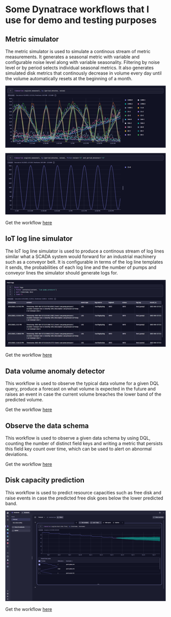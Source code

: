 # Some Dynatrace workflows that I use for demo and testing purposes

## Metric simulator

The metric simulator is used to simulate a continous stream of metric measurements. It generates a seasonal metric with variable and configurable noise level along with variable seasonality.
Filtering by noise level or by period selects individual seasonal metrics.
It also generates simulated disk metrics that continously decrease in volume every day until the volume automatically resets at the beginning of a month.

![seasonal metric](./metric_simulator/metrics_noise.png "Seasonal metrics with noise levels")

![seasonal metric](./metric_simulator/metric_filtered.png "Seasonal metrics filtered")

Get the workflow [here](./metric_simulator/) 

## IoT log line simulator

The IoT log line simulator is used to produce a continous stream of log lines similar what a SCADA system would forward for an industrial machinery such as 
a conveyor belt.
It is configurable in terms of the log line templates it sends, the probabilities of each log line and the number of pumps and conveyor lines the simulator should generate logs for.

![IoT log lines](./iot_log_simulator/iot_log_lines.png "IoT log lines")

Get the workflow [here](./iot_log_simulator/) 

## Data volume anomaly detector

This workflow is used to observe the typical data volume for a given DQL query, produce a forecast on what volume is expected in the future and raises an event in case the current volume breaches the lower band of the predicted volume.

Get the workflow [here](./data_volume_anomaly_detection/) 

## Observe the data schema

This workflow is used to observe a given data schema by using DQL, counting the number of distinct field keys and writing a metric that persists this field key count over time, which can be used to alert on abnormal deviations.

Get the workflow [here](./observe_data_schema/) 

## Disk capacity prediction

This workflow is used to predict resource capacities such as free disk and raise events in case the predicted free disk goes below the lower predicted band.

![disk prediction](./disk_prediction/disk_forecast.png "Disk forecast")

Get the workflow [here](./disk_prediction/) 